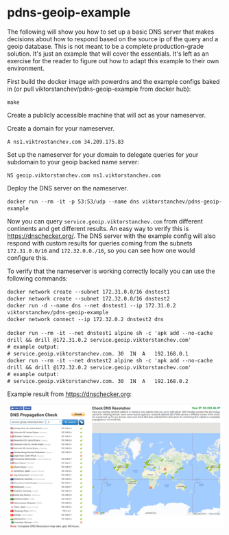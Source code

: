 # pdns-geoip-example

The following will show you how to set up a basic DNS server that makes
decisions about how to respond based on the source ip of the query and a
geoip database. This is not meant to be a complete production-grade solution.
It's just an example that will cover the essentials. It's left as an exercise
for the reader to figure out how to adapt this example to their own environment.

First build the docker image with powerdns and the example configs baked in (or
pull viktorstanchev/pdns-geoip-example from docker hub):

```
make
```

Create a publicly accessible machine that will act as your nameserver.

Create a domain for your nameserver.
```
A ns1.viktrostanchev.com 34.209.175.83
```

Set up the nameserver for your domain to delegate queries for your subdomain to your geoip backed name server:
```
NS geoip.viktorstanchev.com ns1.viktorstanchev.com
```

Deploy the DNS server on the nameserver.
```
docker run --rm -it -p 53:53/udp --name dns viktorstanchev/pdns-geoip-example
```

Now you can query `service.geoip.viktorstanchev.com` from different continents and
get different results. An easy way to verify this is https://dnschecker.org/.
The DNS server with the example config will also respond with custom results for
queries coming from the subnets `172.31.0.0/16` and `172.32.0.0./16`, so you can
see how one would configure this.

To verify that the nameserver is working correctly locally you can use the following
commands:

```
docker network create --subnet 172.31.0.0/16 dnstest1
docker network create --subnet 172.32.0.0/16 dnstest2
docker run -d --name dns --net dnstest1 --ip 172.31.0.2 viktorstanchev/pdns-geoip-example
docker network connect --ip 172.32.0.2 dnstest2 dns

docker run --rm -it --net dnstest1 alpine sh -c 'apk add --no-cache drill && drill @172.31.0.2 service.geoip.viktorstanchev.com'
# example output:
# service.geoip.viktorstanchev.com.	30	IN	A	192.168.0.1
docker run --rm -it --net dnstest2 alpine sh -c 'apk add --no-cache drill && drill @172.32.0.2 service.geoip.viktorstanchev.com'
# example output:
# service.geoip.viktorstanchev.com.	30	IN	A	192.168.0.2
```

Example result from https://dnschecker.org:

![](./screenshot.png)
